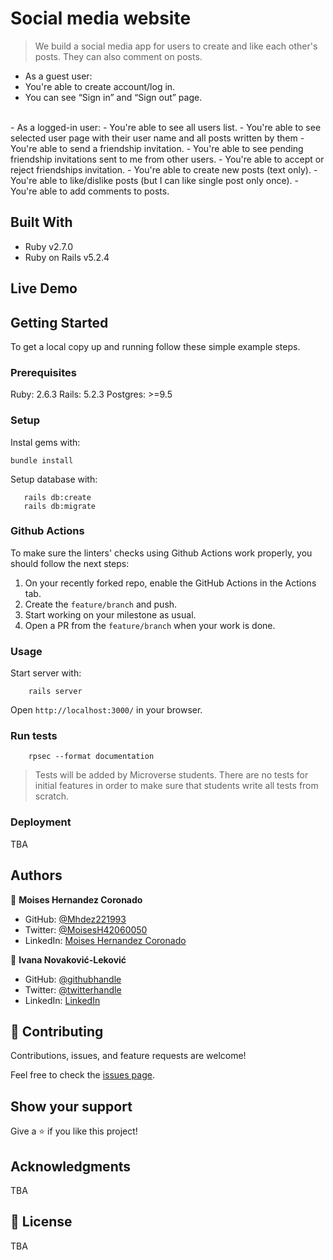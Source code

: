 # Social media website

> We build a social media app for users to create and like each other's posts. They can also comment on posts.
- As a guest user:
- You're able to create account/log in.
- You can see “Sign in” and “Sign out” page.
<br>
- As a logged-in user:
- You're able to see all users list.
- You're able to see selected user page with their user name and all posts written by them
- You're able to send a friendship invitation.
- You're able to see pending friendship invitations sent to me from other users.
- You're able to accept or reject friendships invitation.
- You're able to create new posts (text only).
- You're able to like/dislike posts (but I can like single post only once).
- You're able to add comments to posts.


## Built With

- Ruby v2.7.0
- Ruby on Rails v5.2.4

## Live Demo


## Getting Started

To get a local copy up and running follow these simple example steps.

### Prerequisites

Ruby: 2.6.3
Rails: 5.2.3
Postgres: >=9.5

### Setup

Instal gems with:

```
bundle install
```

Setup database with:

```
   rails db:create
   rails db:migrate
```

### Github Actions

To make sure the linters' checks using Github Actions work properly, you should follow the next steps:

1. On your recently forked repo, enable the GitHub Actions in the Actions tab.
2. Create the `feature/branch` and push.
3. Start working on your milestone as usual.
4. Open a PR from the `feature/branch` when your work is done.


### Usage

Start server with:

```
    rails server
```

Open `http://localhost:3000/` in your browser.

### Run tests

```
    rpsec --format documentation
```

> Tests will be added by Microverse students. There are no tests for initial features in order to make sure that students write all tests from scratch.

### Deployment

TBA

## Authors
👤 **Moises Hernandez Coronado** 

- GitHub: [@Mhdez221993](https://github.com/Mhdez221993) 
- Twitter: [@MoisesH42060050](https://twitter.com/MoisesH42060050) 
- LinkedIn: [Moises Hernandez Coronado](https://www.linkedin.com/in/moises-hernandez-coronado/)

👤 **Ivana Novaković-Leković** 

- GitHub: [@githubhandle](https://github.com/1v4n4)
- Twitter: [@twitterhandle](https://twitter.com/codeIv1)
- LinkedIn: [LinkedIn](https://www.linkedin.com/in/1v4n4/)


## 🤝 Contributing

Contributions, issues, and feature requests are welcome!

Feel free to check the [issues page](https://github.com/Mhdez221993/private-events/issues).

## Show your support

Give a ⭐️ if you like this project!

## Acknowledgments

TBA

## 📝 License

TBA

